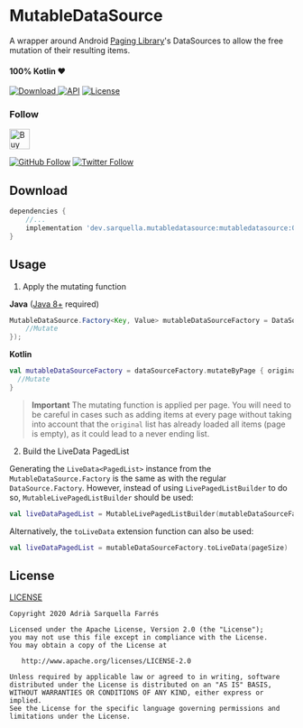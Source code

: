 # MutableDataSource

A wrapper around Android [Paging Library](https://developer.android.com/topic/libraries/architecture/paging)'s DataSources to allow the free mutation of their resulting items.

#### 100% Kotlin ❤️
[![Download](https://api.bintray.com/packages/sarquella/MutableDataSource/dev.sarquella.mutabledatasource/images/download.svg) ](https://bintray.com/sarquella/MutableDataSource/dev.sarquella.mutabledatasource/_latestVersion) [![API](https://img.shields.io/badge/API-16%2B-brightgreen.svg?style=flat)](https://android-arsenal.com/api?level=16) [![License](https://img.shields.io/badge/license-Apache%202.0-lightgrey.svg)](https://opensource.org/licenses/Apache-2.0)

### Follow
<a href='https://ko-fi.com/S6S8RENM' target='_blank'><img height='36' style='border:0px;height:36px;' src='https://az743702.vo.msecnd.net/cdn/kofi1.png?v=2' border='0' alt='Buy Me a Coffee at ko-fi.com' /></a>

[![GitHub Follow](https://img.shields.io/github/followers/Sarquella.svg?label=Follow&style=social)](https://github.com/Sarquella) [![Twitter Follow](https://img.shields.io/twitter/follow/AdriSarquella.svg?label=Follow&style=social)](https://twitter.com/AdriSarquella)

## Download
```groovy
dependencies {
    //...
    implementation 'dev.sarquella.mutabledatasource:mutabledatasource:0.1.0'
}
```

## Usage

1. Apply the mutating function

**Java** ([Java 8+](https://developer.android.com/studio/write/java8-support) required)

```java
MutableDataSource.Factory<Key, Value> mutableDataSourceFactory = DataSourceTransformation.mutateByPage(dataSourceFactory, original -> {
	//Mutate
});
```


**Kotlin**

```kotlin
val mutableDataSourceFactory = dataSourceFactory.mutateByPage { original ->
  //Mutate
}
```

> **Important** 
> The mutating function is applied per page. You will need to be careful in cases such as adding items at every page without taking into account that the `original` list has already loaded all items (page is empty), as it could lead to a never ending list. 

2. Build the LiveData PagedList

Generating the `LiveData<PagedList>` instance from the `MutableDataSource.Factory` is the same as with the regular `DataSource.Factory`. However, instead of using `LivePagedListBuilder` to do so, `MutableLivePagedListBuilder` should be used:

```kotlin
val liveDataPagedList = MutableLivePagedListBuilder(mutableDataSourceFactory, pageSize)
```

Alternatively, the `toLiveData` extension function can also be used:

```kotlin
val liveDataPagedList = mutableDataSourceFactory.toLiveData(pageSize)
```

## License
[LICENSE](https://github.com/Sarquella/MutableDataSource/blob/master/LICENSE)

```
Copyright 2020 Adrià Sarquella Farrés

Licensed under the Apache License, Version 2.0 (the "License");
you may not use this file except in compliance with the License.
You may obtain a copy of the License at

   http://www.apache.org/licenses/LICENSE-2.0

Unless required by applicable law or agreed to in writing, software
distributed under the License is distributed on an "AS IS" BASIS,
WITHOUT WARRANTIES OR CONDITIONS OF ANY KIND, either express or implied.
See the License for the specific language governing permissions and
limitations under the License.
```